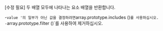 [수정 필요]
두 배열 모두에 나타나는 요소 배열을 반환합니다.

-`value '의 일부가 아닌 값을 결정하려면`array.prototype.includes ()`를 사용하십시오.
-`array.prototype.filter ()`를 사용하여 제거하십시오.
